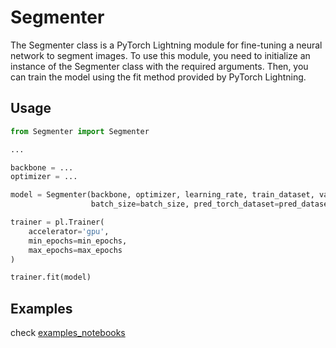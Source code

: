 # Segmenter
The Segmenter class is a PyTorch Lightning module for fine-tuning a neural network to segment images. To use this module, you need to initialize an instance of the Segmenter class with the required arguments. Then, you can train the model using the fit method provided by PyTorch Lightning.

## Usage
```python
from Segmenter import Segmenter

...

backbone = ...
optimizer = ...

model = Segmenter(backbone, optimizer, learning_rate, train_dataset, val_dataset, task_type, num_labels=num_labels,
                  batch_size=batch_size, pred_torch_dataset=pred_dataset)

trainer = pl.Trainer(
    accelerator='gpu',
    min_epochs=min_epochs,
    max_epochs=max_epochs
)

trainer.fit(model)

```
## Examples
check [examples_notebooks](examples_notebooks/)
